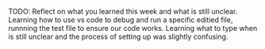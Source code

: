TODO: Reflect on what you learned this week and what is still unclear.
Learning how to use vs code to debug and run a specific editied file, runnning the test file to ensure our code works.
Learning what to type when is still unclear and the process of setting up was slightly confusing.
